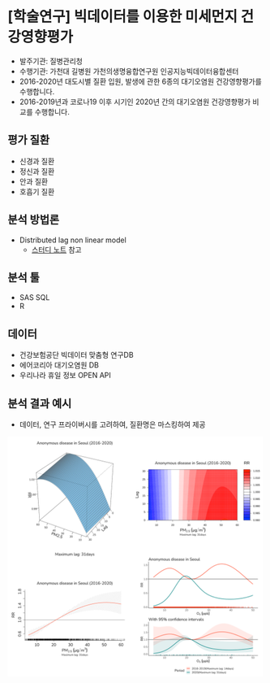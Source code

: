 # [학술연구] 빅데이터를 이용한 미세먼지 건강영향평가
- 발주기관: 질병관리청
- 수행기관: 가천대 길병원 가천의생명융합연구원 인공지능빅데이터융합센터
- 2016-2020년 대도시별 질환 입원, 발생에 관한 6종의 대기오염원 건강영향평가를 수행합니다.
- 2016-2019년과 코로나19 이후 시기인 2020년 간의 대기오염원 건강영향평가 비교를 수행합니다.

## 평가 질환

-   신경과 질환
-   정신과 질환
-   안과 질환
-   호흡기 질환

## 분석 방법론

-   Distributed lag non linear model
    -   [스터디 노트](https://github.com/be-favorite/Paper_archive) 참고

## 분석 툴

-   SAS SQL
-   R

## 데이터

-   건강보험공단 빅데이터 맞춤형 연구DB
-   에어코리아 대기오염원 DB
-   우리나라 휴일 정보 OPEN API

## 분석 결과 예시
- 데이터, 연구 프라이버시를 고려하여, 질환명은 마스킹하여 제공

<p align="center">
<img src = "./Figure for portfolio/merged_figure.png" width = "600"> 
</p>
